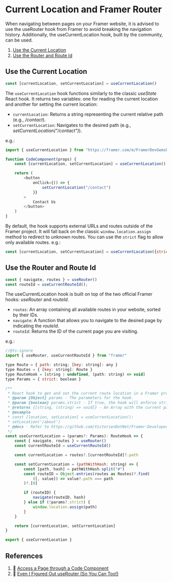 # Current Location and Framer Router

When navigating between pages on your Framer website, it is advised to use the useRouter hook from Framer to avoid breaking the navigation history. Additionally, the useCurrentLocation hook, built by the community, can be used.


1. [Use the Current Location](#useCurrentLocation)
2. [Use the Router and Route Id](#useRouter)



## Use the Current Location

```js
const [currentLocation, setCurrentLocation] = useCurrentLocation()
````
The `useCurrentLocation` hook functions similarly to the classic _useState_ React hook. It returns two variables: one for reading the current location and another for setting the current location:

- `currentLocation`: Returns a string representing the current relative path (e.g., _/contact_).
- `setCurrentLocation`: Navigates to the desired path (e.g., _setCurrentLocation("/contact")_).

e.g.:
```js
import { useCurrentLocation } from "https://framer.com/m/FramerDevGemsPublic-djHN.js"

function CodeComponent(props) {
    const [currentLocation, setCurrentLocation] = useCurrentLocation()

    return (
        <button
            onClick={() => {
                setCurrentLocation("/contact")
            }}
        >
            Contact Us
        </button>
    )
}
```

By default, the hook supports external URLs and routes outside of the Framer project. It will fall back on the classic `window.location.assign` method to redirect to unknown routes. You can use the `strict` flag to allow only available routes. e.g.:
```js
const [currentLocation, setCurrentLocation] = useCurrentLocation({strict: true})
```

## Use the Router and Route Id

```js
const { navigate, routes } = useRouter()
const routeId = useCurrentRouteId();
```
The useCurrentLocation hook is built on top of the two official Framer hooks: _useRouter_ and _routeId_.
- `routes`: An array containing all available routes in your website, sorted by their IDs.
- `navigate`: A function that allows you to navigate to the desired page by indicating the _routeId_.
- `routeId`: Returns the ID of the current page you are visiting.

e.g.:
```js
//@ts-ignore
import { useRouter, useCurrentRouteId } from "framer"

type Route = { path: string; [key: string]: any }
type Routes = { [key: string]: Route }
type RouteHook = [string | undefined, (path: string) => void]
type Params = { strict: boolean }

/**
 * React hook to get and set the current route location in a Framer project.
 * @param {Object} params - The parameters for the hook.
 * @param {boolean} params.strict - If true, the hook will enforce strict location matching.
 * @returns {[string, (string) => void]} - An Array with the current path and a Setter function
 * @example
 * const [location, setLocation] = useCurrentLocation();
 * setLocation('/about')
 * @docs - Refer to https://github.com/VictorienDotNet/Framer-Developer-Gems/blob/main/documentations/useCurrentLocation.md for futher details
 */
const useCurrentLocation = (params?: Params): RouteHook => {
    const { navigate, routes } = useRouter()
    const currentRouteId = useCurrentRouteId()

    const currentLocation = routes?.[currentRouteId]?.path

    const setCurrentLocation = (pathWithHash: string) => {
        const [path, hash] = pathWithHash.split("#")
        const routeID = Object.entries(routes as Routes)?.find(
            ([, value]) => value?.path === path
        )?.[0]

        if (routeID) {
            navigate(routeID, hash)
        } else if (!params?.strict) {
            window.location.assign(path)
        }
    }

    return [currentLocation, setCurrentLocation]
}

export { useCurrentLocation }
```

## References

1. 💬 [Access a Page through a Code Component](https://www.framer.community/c/developers/access-a-page-through-a-code-component)
2. 💬 [Even I Figured Out useRouter (So You Can Too!)](https://www.framer.community/c/developers/even-i-figured-out-userouter-so-you-can-too)




